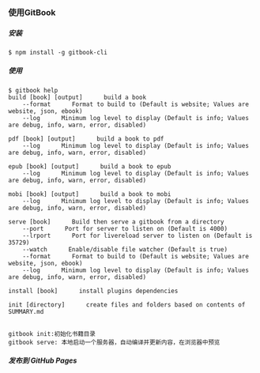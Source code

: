 ### 使用GitBook

##### 安装

	$ npm install -g gitbook-cli

##### 使用

	$ gitbook help
	build [book] [output]      build a book
    	--format      Format to build to (Default is website; Values are website, json, ebook)
    	--log      Minimum log level to display (Default is info; Values are debug, info, warn, error, disabled)

	pdf [book] [output]      build a book to pdf
    	--log      Minimum log level to display (Default is info; Values are debug, info, warn, error, disabled)

	epub [book] [output]      build a book to epub
    	--log      Minimum log level to display (Default is info; Values are debug, info, warn, error, disabled)

	mobi [book] [output]      build a book to mobi
    	--log      Minimum log level to display (Default is info; Values are debug, info, warn, error, disabled)

	serve [book]      Build then serve a gitbook from a directory
    	--port      Port for server to listen on (Default is 4000)
    	--lrport      Port for livereload server to listen on (Default is 35729)
    	--watch      Enable/disable file watcher (Default is true)
    	--format      Format to build to (Default is website; Values are website, json, ebook)
    	--log      Minimum log level to display (Default is info; Values are debug, info, warn, error, disabled)

	install [book]      install plugins dependencies

	init [directory]      create files and folders based on contents of SUMMARY.md


	gitbook init:初始化书籍目录 
	gitbook serve: 本地启动一个服务器，自动编译并更新内容，在浏览器中预览

##### 发布到 GitHub Pages